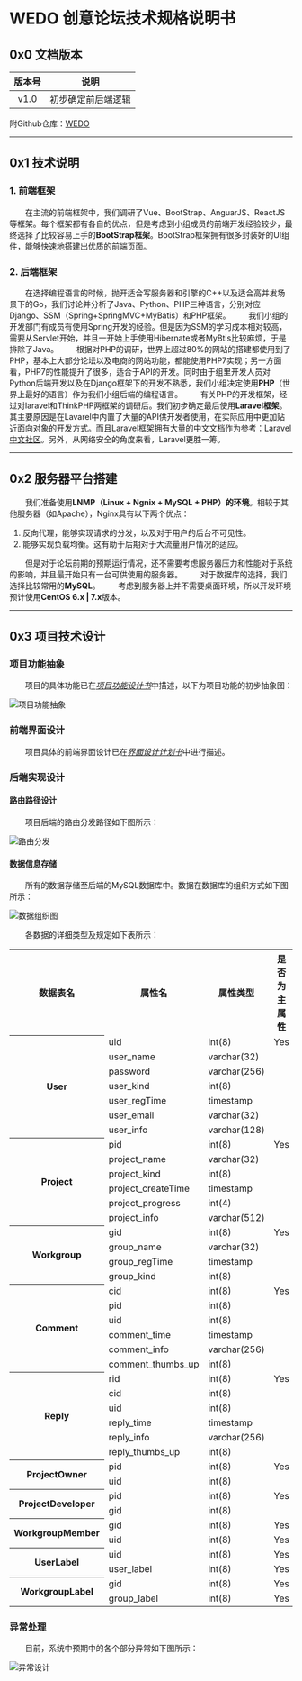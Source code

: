 # WEDO 创意论坛技术规格说明书

## 0x0 文档版本

| 版本号 |        说明        |
| :----: | :----------------: |
|  v1.0  | 初步确定前后端逻辑 |

附Github仓库：[WEDO](https://github.com/mio4/V1-Bug)

***

## 0x1 技术说明

### 1. 前端框架

&emsp;&emsp;在主流的前端框架中，我们调研了Vue、BootStrap、AnguarJS、ReactJS等框架。每个框架都有各自的优点，但是考虑到小组成员的前端开发经验较少，最终选择了比较容易上手的**BootStrap框架**。BootStrap框架拥有很多封装好的UI组件，能够快速地搭建出优质的前端页面。

### 2. 后端框架

&emsp;&emsp;在选择编程语言的时候，抛开适合写服务器和引擎的C++以及适合高并发场景下的Go，我们讨论并分析了Java、Python、PHP三种语言，分别对应Django、SSM（Spring+SpringMVC+MyBatis）和PHP框架。
&emsp;&emsp;我们小组的开发部门有成员有使用Spring开发的经验。但是因为SSM的学习成本相对较高，需要从Servlet开始，并且一开始上手使用Hibernate或者MyBtis比较麻烦，于是排除了Java。
&emsp;&emsp;根据对PHP的调研，世界上超过80%的网站的搭建都使用到了PHP，基本上大部分论坛以及电商的网站功能，都能使用PHP7实现；另一方面看，PHP7的性能提升了很多，适合于API的开发。同时由于组里开发人员对Python后端开发以及在Django框架下的开发不熟悉，我们小组决定使用**PHP**（世界上最好的语言）作为我们小组后端的编程语言。
&emsp;&emsp;有关PHP的开发框架，经过对laravel和ThinkPHP两框架的调研后。我们初步确定最后使用**Laravel框架**。其主要原因是在Lavarel中内置了大量的API供开发者使用，在实际应用中更加贴近面向对象的开发方式。而且Laravel框架拥有大量的中文文档作为参考：[Laravel中文社区](https://learnku.com/laravel/docs)。另外，从网络安全的角度来看，Laravel更胜一筹。

***

## 0x2  服务器平台搭建

&emsp;&emsp;我们准备使用**LNMP（Linux + Ngnix + MySQL + PHP）的环境**。相较于其他服务器（如Apache），Nginx具有以下两个优点：

1. 反向代理，能够实现请求的分发，以及对于用户的后台不可见性。
2. 能够实现负载均衡。这有助于后期对于大流量用户情况的适应。

&emsp;&emsp;但是对于论坛前期的预期运行情况，还不需要考虑服务器压力和性能对于系统的影响，并且最开始只有一台可供使用的服务器。
&emsp;&emsp;对于数据库的选择，我们选择比较常用的**MySQL**。
&emsp;&emsp;考虑到服务器上并不需要桌面环境，所以开发环境预计使用**CentOS 6.x | 7.x**版本。

***

## 0x3 项目技术设计

### 项目功能抽象

&emsp;&emsp;项目的具体功能已在[*项目功能设计书*](https://github.com/mio4/V1-Bug/blob/master/docs/%E9%A1%B9%E7%9B%AE%E5%8A%9F%E8%83%BD%E8%A7%84%E6%A0%BC%E8%AF%B4%E6%98%8E%E4%B9%A6.md)中描述，以下为项目功能的初步抽象图：

![项目功能抽象](./pics/function_design.jpg)

### 前端界面设计

&emsp;&emsp;项目具体的前端界面设计已在[*界面设计计划书*](https://github.com/mio4/V1-Bug/blob/master/docs/%E3%80%90%E8%BD%AF%E5%B7%A5%E3%80%91%E7%95%8C%E9%9D%A2%E8%AE%BE%E8%AE%A1%E8%AE%A1%E5%88%92%E4%B9%A6.md)中进行描述。

### 后端实现设计

#### 路由路径设计

&emsp;&emsp;项目后端的路由分发路径如下图所示：

![路由分发](./pics/route.jpg)

#### 数据信息存储

&emsp;&emsp;所有的数据存储至后端的MySQL数据库中。数据在数据库的组织方式如下图所示：

![数据组织图](./pics/database_structure.jpg)

&emsp;&emsp;各数据的详细类型及规定如下表所示：

<table>
<tr>
    <th>数据表名</th>
    <th>属性名</th>
    <th>属性类型</th>
    <th>是否为主属性</th>
</tr>
<tr>
    <th rowspan = "7">User</th>
    <td>uid</td>
    <td>int(8)</td>
    <td>Yes</td>
</tr>
<tr>
    <td>user_name</td>
    <td>varchar(32)</td>
    <td></td>
</tr>
<tr>
    <td>password</td>
    <td>varchar(256)</td>
    <td></td>
</tr>
<tr>
    <td>user_kind</td>
    <td>int(8)</td>
    <td></td>
</tr>
<tr>
    <td>user_regTime</td>
    <td>timestamp</td>
    <td></td>
</tr>
<tr>
    <td>user_email</td>
    <td>varchar(32)</td>
    <td></td>
</tr>
<tr>
    <td>user_info</td>
    <td>varchar(128)</td>
    <td></td>
</tr>
<tr>
    <th rowspan="6">Project</th>
    <td>pid</td>
    <td>int(8)</td>
    <td>Yes</td>
</r>
<tr>
    <td>project_name</td>
    <td>varchar(32)</td>
    <td></td>
</tr>
<tr>
    <td>project_kind</td>
    <td>int(8)</td>
    <td></td>
</tr>
<tr>
    <td>project_createTime</td>
    <td>timestamp</td>
    <td></td>
</tr>
<tr>
    <td>project_progress</td>
    <td>int(4)</td>
    <td></td>
</tr>
<tr>
    <td>project_info</td>
    <td>varchar(512)</td>
    <td></td>
</tr>
<tr>
    <th rowspan="4">Workgroup</th>
    <td>gid</td>
    <td>int(8)</td>
    <td>Yes</td>
</r>
<tr>
    <td>group_name</td>
    <td>varchar(32)</td>
    <td></td>
</tr>
<tr>
    <td>group_regTime</td>
    <td>timestamp</td>
    <td></td>
</tr>
<tr>
    <td>group_kind</td>
    <td>int(8)</td>
    <td></td>
</tr>
<tr>
    <th rowspan="6">Comment</th>
    <td>cid</td>
    <td>int(8)</td>
    <td>Yes</td>
</r>
<tr>
    <td>pid</td>
    <td>int(8)</td>
    <td></td>
</tr>
<tr>
    <td>uid</td>
    <td>int(8)</td>
    <td></td>
</tr>
<tr>
    <td>comment_time</td>
    <td>timestamp</td>
    <td></td>
</tr>
<tr>
    <td>comment_info</td>
    <td>varchar(256)</td>
    <td></td>
</tr>
<tr>
    <td>comment_thumbs_up</td>
    <td>int(8)</td>
    <td></td>
</tr>
<tr>
    <th rowspan="6">Reply</th>
    <td>rid</td>
    <td>int(8)</td>
    <td>Yes</td>
</r>
<tr>
    <td>cid</td>
    <td>int(8)</td>
    <td></td>
</tr>
<tr>
    <td>uid</td>
    <td>int(8)</td>
    <td></td>
</tr>
<tr>
    <td>reply_time</td>
    <td>timestamp</td>
    <td></td>
</tr>
<tr>
    <td>reply_info</td>
    <td>varchar(256)</td>
    <td></td>
</tr>
<tr>
    <td>reply_thumbs_up</td>
    <td>int(8)</td>
    <td></td>
</tr>
<tr>
    <th rowspan="2">ProjectOwner</th>
    <td>pid</td>
    <td>int(8)</td>
    <td>Yes</td>
</r>
<tr>
    <td>uid</td>
    <td>int(8)</td>
    <td></td>
</tr>
<tr>
    <th rowspan="2">ProjectDeveloper</th>
    <td>pid</td>
    <td>int(8)</td>
    <td>Yes</td>
</r>
<tr>
    <td>gid</td>
    <td>int(8)</td>
    <td></td>
</tr>
<tr>
    <th rowspan="2">WorkgroupMember</th>
    <td>gid</td>
    <td>int(8)</td>
    <td>Yes</td>
</r>
<tr>
    <td>uid</td>
    <td>int(8)</td>
    <td>Yes</td>
</tr>
<tr>
    <th rowspan="2">UserLabel</th>
    <td>uid</td>
    <td>int(8)</td>
    <td>Yes</td>
</r>
<tr>
    <td>user_label</td>
    <td>int(8)</td>
    <td>Yes</td>
</tr>
<tr>
    <th rowspan="2">WorkgroupLabel</th>
    <td>gid</td>
    <td>int(8)</td>
    <td>Yes</td>
</r>
<tr>
    <td>group_label</td>
    <td>int(8)</td>
    <td>Yes</td>
</tr>
</table>

### 异常处理

&emsp;&emsp;目前，系统中预期中的各个部分异常如下图所示：

![异常设计](./pics/exception_design.png)















